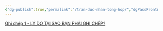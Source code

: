 ```yaml
---
{"dg-publish":true,"permalink":"/tran-duc-nhan-tong-hop/","dgPassFrontmatter":true}
---
```


[Ghi chép 1 - LÝ DO TẠI SAO BẠN PHẢI GHI CHÉP?](https://www.facebook.com/groups/263482322604568/posts/265358605750273/)
